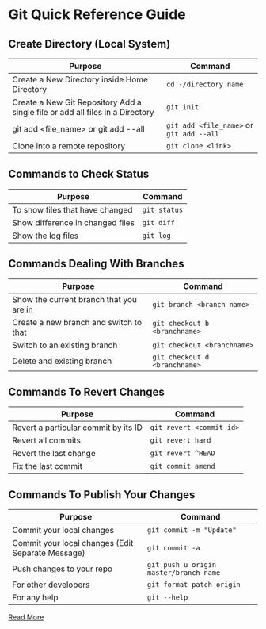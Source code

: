 # Git Quick Reference Guide

## Create Directory (Local System)

| **Purpose**                                                  | **Command**                              |
| ------------------------------------------------------------ | ---------------------------------------- |
| Create a New Directory inside Home Directory                 | `cd -/directory name`                    |
| Create a New Git  Repository     Add a single file  or add all files in a Directory | `git init`                               |
| git add <file_name> or git add --all                         | `git add <file_name>` or `git add --all` |
| Clone into  a remote repository                              | `git clone <link>`                       |

## Commands to Check Status

| **Purpose**                      | **Command** |
| -------------------------------- | ----------- |
| To show files that have changed  | `git status` |
| Show difference in changed files | `git diff` |
|Show the log files|`git log`|

## Commands Dealing With Branches

| **Purpose**                             | **Command**                   |
| --------------------------------------- | ----------------------------- |
| Show the current branch that you are in | `git branch <branch name>`    |
| Create a new branch and switch to that  | `git checkout b <branchname>` |
| Switch to an existing branch            | `git checkout <branchname>`   |
| Delete and existing branch              | `git checkout d <branchname>` |

## Commands To Revert Changes

| **Purpose**                           | **Command**              |
| ------------------------------------- | ------------------------ |
| Revert a particular commit  by its ID | `git revert <commit id>` |
| Revert all commits                    | `git revert hard`        |
| Revert the last change                | `git revert ^HEAD`       |
| Fix the last commit                   | `git commit amend`       |

## Commands To Publish Your Changes

| **Purpose**                                         | **Command**                             |
| --------------------------------------------------- | --------------------------------------- |
| Commit your  local changes                          | `git commit -m "Update"`                |
| Commit your  local changes (Edit  Separate Message) | `git commit -a`                         |
| Push changes to your repo                           | `git push u origin  master/branch name` |
| For other developers                                | `git format patch origin`               |
| For any help                                        | `git --help`                            |

[Read More](https://itsfoss.com/basic-git-commands-cheat-sheet/)
